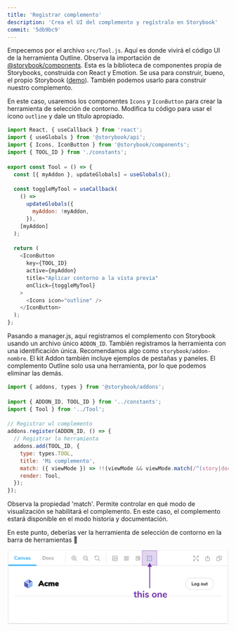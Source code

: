 ```yaml
---
title: 'Registrar complemento'
description: 'Crea el UI del complemento y regístralo en Storybook'
commit: '5db9bc9'
---
```


Empecemos por el archivo `src/Tool.js`. Aquí es donde vivirá el código UI de la herramienta Outline. Observa la importación de [@storybook/components](https://www.npmjs.com/package/@storybook/components). Esta es la biblioteca de componentes propia de Storybooks, construida con React y Emotion. Se usa para construir, bueno, el propio Storybook ([demo](https://next--storybookjs.netlify.app/official-storybook/)). También podemos usarlo para construir nuestro complemento.

En este caso, usaremos los componentes `Icons` y `IconButton` para crear la herramienta de selección de contorno. Modifica tu código para usar el ícono `outline` y dale un título apropiado.

```js:title=src/Tool.js
import React, { useCallback } from 'react';
import { useGlobals } from '@storybook/api';
import { Icons, IconButton } from '@storybook/components';
import { TOOL_ID } from './constants';

export const Tool = () => {
  const [{ myAddon }, updateGlobals] = useGlobals();

  const toggleMyTool = useCallback(
    () =>
      updateGlobals({
        myAddon: !myAddon,
      }),
    [myAddon]
  );

  return (
    <IconButton
      key={TOOL_ID}
      active={myAddon}
      title="Aplicar contorno a la vista previa"
      onClick={toggleMyTool}
    >
      <Icons icon="outline" />
    </IconButton>
  );
};
```

Pasando a manager.js, aquí registramos el complemento con Storybook usando un archivo único `ADDON_ID`. También registramos la herramienta con una identificación única. Recomendamos algo como `storybook/addon-nombre`. El kit Addon también incluye ejemplos de pestañas y paneles. El complemento Outline solo usa una herramienta, por lo que podemos eliminar las demás.

```js:title=src/preset/manager.js
import { addons, types } from '@storybook/addons';

import { ADDON_ID, TOOL_ID } from '../constants';
import { Tool } from '../Tool';

// Registrar wl complemento
addons.register(ADDON_ID, () => {
  // Registrar la herramienta
  addons.add(TOOL_ID, {
    type: types.TOOL,
    title: 'Mi complemento',
    match: ({ viewMode }) => !!(viewMode && viewMode.match(/^(story|docs)$/)),
    render: Tool,
  });
});
```

Observa la propiedad 'match'. Permite controlar en qué modo de visualización se habilitará el complemento. En este caso, el complemento estará disponible en el modo historia y documentación.

En este punto, deberías ver la herramienta de selección de contorno en la barra de herramientas 🎉

![Enable the outline tool](../../images/outline-tool.png)
